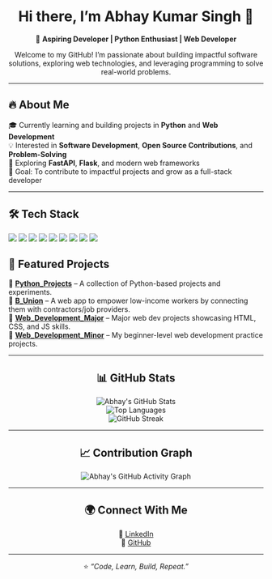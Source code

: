 <div align="center">

# Hi there, I’m Abhay Kumar Singh 👋  

🚀 **Aspiring Developer | Python Enthusiast | Web Developer**  

Welcome to my GitHub! I’m passionate about building impactful software solutions, exploring web technologies, and leveraging programming to solve real-world problems.  

</div>

---


## 🔥 About Me  
🎓 Currently learning and building projects in **Python** and **Web Development**  
💡 Interested in **Software Development**, **Open Source Contributions**, and **Problem-Solving**  
🌱 Exploring **FastAPI**, **Flask**, and modern web frameworks  
🎯 Goal: To contribute to impactful projects and grow as a full-stack developer  


---

<p align="center">

## 🛠️ Tech Stack 
  
  <img src="https://img.shields.io/badge/Python-3776AB?style=for-the-badge&logo=python&logoColor=white"/>
  <img src="https://img.shields.io/badge/JavaScript-F7DF1E?style=for-the-badge&logo=javascript&logoColor=black"/>
  <img src="https://img.shields.io/badge/HTML5-E34F26?style=for-the-badge&logo=html5&logoColor=white"/>
  <img src="https://img.shields.io/badge/CSS3-1572B6?style=for-the-badge&logo=css3&logoColor=white"/>
  <img src="https://img.shields.io/badge/Flask-000000?style=for-the-badge&logo=flask&logoColor=white"/>
  <img src="https://img.shields.io/badge/FastAPI-009688?style=for-the-badge&logo=fastapi&logoColor=white"/>
  <img src="https://img.shields.io/badge/Bootstrap-7952B3?style=for-the-badge&logo=bootstrap&logoColor=white"/>
  <img src="https://img.shields.io/badge/Git-F05032?style=for-the-badge&logo=git&logoColor=white"/>
  <img src="https://img.shields.io/badge/Linux-FCC624?style=for-the-badge&logo=linux&logoColor=black"/>
  
</p>

## 📌 Featured Projects  

🔹 [**Python_Projects**](https://github.com/Abhay2007Singh/Python_Projects) – A collection of Python-based projects and experiments.  
🔹 [**B_Union**](https://github.com/Abhay2007Singh/B_Union) – A web app to empower low-income workers by connecting them with contractors/job providers.  
🔹 [**Web_Development_Major**](https://github.com/Abhay2007Singh/Web_Development_Major) – Major web dev projects showcasing HTML, CSS, and JS skills.  
🔹 [**Web_Development_Minor**](https://github.com/Abhay2007Singh/Web_Development_Minor) – My beginner-level web development practice projects.  


---

<div align="center">

## 📊 GitHub Stats  

![Abhay's GitHub Stats](https://github-readme-stats.vercel.app/api?username=Abhay2007Singh&show_icons=true&theme=tokyonight)  
![Top Languages](https://github-readme-stats.vercel.app/api/top-langs/?username=Abhay2007Singh&layout=compact&theme=tokyonight)  
![GitHub Streak](https://streak-stats.demolab.com?user=Abhay2007Singh&theme=tokyonight&border_radius=5)  

</div>

---

<div align="center">

## 📈 Contribution Graph  

![Abhay's GitHub Activity Graph](https://github-readme-activity-graph.vercel.app/graph?username=Abhay2007Singh&theme=tokyo-night)  

</div>

---

<div align="center">

## 🌍 Connect With Me  

💼 [LinkedIn](https://www.linkedin.com/in/abhay-kumar-singh-5b6a80277)  
📂 [GitHub](https://github.com/Abhay2007Singh)  

---

⭐️ *“Code, Learn, Build, Repeat.”*  

</div>

